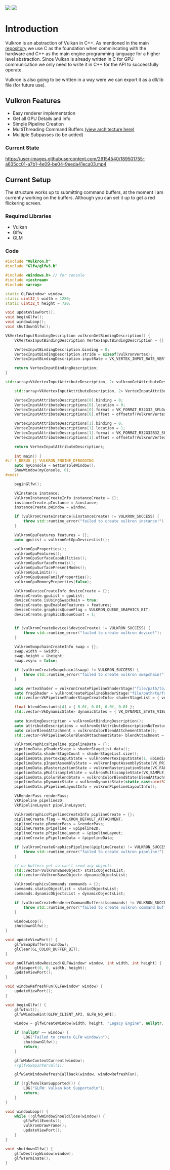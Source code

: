 ![](https://badgen.net/badge/License/EULA/yellow?icon=github)
![](https://badgen.net/badge/Version/0.0.1/green?icon=github)

# Introduction
Vulkron is an abstraction of Vulkan in C++. As mentioned in the main [repository](https://github.com/bisqq/LegacyEngine) we use C as the foundation when commincating with the hardware and C++ as the main engine programming language for a higher level abstraction. Since Vulkan is already written in C for GPU communication we only need to write it in C++ for the API to successfully operate.

Vulkron is also going to be written in a way were we can export it as a dll/lib file (for future use).

## Vulkron Features
- Easy renderer implementation
- Get all GPU Details and Info
- Simple Pipeline Creation
- MultiThreading Command Buffers [(view architecture here)](https://user-images.githubusercontent.com/29154540/189501445-669c7d73-5685-4360-81c7-384134238d5b.jpg)
- Multiple Subpasses (to be added)

### Current State
https://user-images.githubusercontent.com/29154540/189501755-a635cc01-a7b1-4e09-be04-9eeda41eca03.mp4


## Current Setup
The structure works up to submitting command buffers, at the moment I am currently working on the buffers. Although you can set it up to get a red flickering screen.

### Required Libraries
- Vulkan
- Glfw
- GLM

### Code

```C++
#include "Vulkron.h"
#include "Glfw/glfw3.h"

#include <Windows.h> // for console
#include <iostream>
#include <array>

static GLFWwindow* window;
static uint32_t width = 1280;
static uint32_t height = 720;

void updateViewPort();
void beginGlfw();
void windowLoop();
void shutdownGlfw();

VkVertexInputBindingDescription vulkronGetBindingDescription() {
    VkVertexInputBindingDescription VertexInputBindingDescription = {};

    VertexInputBindingDescription.binding = 0;
    VertexInputBindingDescription.stride = sizeof(VulkronVertex);
    VertexInputBindingDescription.inputRate = VK_VERTEX_INPUT_RATE_VERTEX;

    return VertexInputBindingDescription;
}

std::array<VkVertexInputAttributeDescription, 2> vulkronGetAttributeDescriptionNoTexture() {

    std::array<VkVertexInputAttributeDescription, 2> VertexInputAttributeDescriptions = {};

    VertexInputAttributeDescriptions[0].binding = 0;
    VertexInputAttributeDescriptions[0].location = 0;
    VertexInputAttributeDescriptions[0].format = VK_FORMAT_R32G32_SFLOAT;
    VertexInputAttributeDescriptions[0].offset = offsetof(VulkronVertex, position);

    VertexInputAttributeDescriptions[1].binding = 0;
    VertexInputAttributeDescriptions[1].location = 1;
    VertexInputAttributeDescriptions[1].format = VK_FORMAT_R32G32B32_SFLOAT;
    VertexInputAttributeDescriptions[1].offset = offsetof(VulkronVertex, color);

    return VertexInputAttributeDescriptions;
    
    int main() {
#if !_DEBUG || VULKRON_ENGINE_DEBUGGING
	auto myConsole = GetConsoleWindow();
	ShowWindow(myConsole, 0);
#endif

	beginGlfw();

	VkInstance instance;
	VulkronInstanceCreateInfo instanceCreate = {};
	instanceCreate.pInstance = &instance;
	instanceCreate.pWindow = window;

	if (vulkronCreateInstance(&instanceCreate) != VULKRON_SUCCESS) {
		throw std::runtime_error("failed to create vulkron instance!");
	}

	VulkronGpuFeatures features = {};
	auto gpuList = vulkronGetGpuDevicesList();

	vulkronGpuProperties();
	vulkronGpuFeatures();
	vulkronGpuSurfaceCapabilities();
	vulkronGpuSurfaceFormats();
	vulkronGpuSurfacePresentModes();
	vulkronGpuLimits();
	vulkronGpuQueueFamilyProperties();
	vulkronGpuMemoryProperties(false);

	VulkronDeviceCreateInfo deviceCreate = {};
	deviceCreate.gpuList = gpuList;
	deviceCreate.isUsingSwapchain = true;
	deviceCreate.gpuEnabledFeatures = features;
	deviceCreate.graphicsQueueFlag = VULKRON_QUEUE_GRAPHICS_BIT;
	deviceCreate.graphicsQueueCount = 1;


	if (vulkronCreateDevice(&deviceCreate) != VULKRON_SUCCESS) {
		throw std::runtime_error("failed to create vulkron device!");
	}

	VulkronSwapchainCreateInfo swap = {};
	swap.width = &width;
	swap.height = &height;
	swap.vsync = false;

	if (vulkronCreateSwapchain(&swap) != VULKRON_SUCCESS) {
		throw std::runtime_error("failed to create vulkron swapchain!");
	}

	auto vertexShader = vulkronCreatePipelineShaderStage("file/path/to/vert.spv", VK_SHADER_STAGE_VERTEX_BIT);
	auto fragShader = vulkronCreatePipelineShaderStage("file/path/to/frag.spv", VK_SHADER_STAGE_FRAGMENT_BIT);
	std::vector<VkPipelineShaderStageCreateInfo> shaderStageList = { vertexShader, fragShader};

	float blendConstants[4] = { 0.0f, 0.0f, 0.0f, 0.0f };
	std::vector<VkDynamicState> dynamicStates = { VK_DYNAMIC_STATE_VIEWPORT, VK_DYNAMIC_STATE_SCISSOR };
	
	auto bindingDescription = vulkronGetBindingDescription();
	auto attributeDescriptions = vulkronGetAttributeDescriptionNoTexture();
	auto colorBlendAttachment = vulkronColorBlendAttchementState();
	std::vector<VkPipelineColorBlendAttachmentState> blendAttachment = { colorBlendAttachment };

	VulkronGraphicsPipeline pipelineData = {};
	pipelineData.pShaderStage = shaderStageList.data();
	pipelineData.shaderStageCount = shaderStageList.size();
	pipelineData.pVertexInputState = vulkronVertexInputState(1, &bindingDescription, static_cast<uint32_t>(attributeDescriptions.size()), attributeDescriptions.data());
	pipelineData.pInputAssemblyState = vulkronInputAssemblyState(VK_PRIMITIVE_TOPOLOGY_TRIANGLE_LIST, VK_FALSE);
	pipelineData.pRasterizationState = vulkronRasterizationState(VK_FALSE, VK_FALSE, VK_POLYGON_MODE_FILL, VK_CULL_MODE_BACK_BIT, VK_FRONT_FACE_COUNTER_CLOCKWISE, VK_FALSE, 1.0f);
	pipelineData.pMultisampleState = vulkronMultisampleState(VK_SAMPLE_COUNT_1_BIT, VK_FALSE);
	pipelineData.pColorBlendState = vulkronColorBlendState(blendAttachment.data(), blendAttachment.size(), VK_FALSE, blendConstants);
	pipelineData.pDynamicState = vulkronDynamicState(static_cast<uint32_t>(dynamicStates.size()), dynamicStates.data());
	pipelineData.pPipelineLayoutInfo = vulkronPipelineLayoutInfo();

	VkRenderPass renderPass;
	VkPipeline pipeline2D;
	VkPipelineLayout pipelineLayout;

	VulkronGraphicsPipelineCreateInfo piplineCreate = {};
	piplineCreate.flag = VULKRON_DEFAULT_ATTACHMENT;
	piplineCreate.pRenderPass = &renderPass;
	piplineCreate.pPipeline = &pipeline2D;
	piplineCreate.pPipelineLayout = &pipelineLayout;
	piplineCreate.pPipelineData = &pipelineData;

	if (vulkronCreateGraphicsPipeline(&piplineCreate) != VULKRON_SUCCESS) {
		throw std::runtime_error("failed to create vulkron pipeline!");
	}

	// no buffers yet so can't send any objects
	std::vector<VulkronBaseObject> staticObjectsList;
	std::vector<VulkronBaseObject> dynamicObjectsList;

	VulkronGraphicsCommands commands = {};
	commands.staticObjectlist = staticObjectsList;
	commands.dynamicObjectsList = dynamicObjectsList;

	if (vulkronCreateRendererCommandBuffers(&commands) != VULKRON_SUCCESS) {
		throw std::runtime_error("failed to create vulkron command buffers!");
	}

	windowLoop();
	shutdownGlfw();
}

void updateViewPort() {
	glfwSwapBuffers(window);
	glClear(GL_COLOR_BUFFER_BIT);
}

void onGlfwWindowResized(GLFWwindow* window, int width, int height) {
	glViewport(0, 0, width, height);
	updateViewPort();
}

void windowRefreshFun(GLFWwindow* window) {
	updateViewPort();
}

void beginGlfw() {
	glfwInit();
	glfwWindowHint(GLFW_CLIENT_API, GLFW_NO_API);

	window = glfwCreateWindow(width, height, "Legacy Engine", nullptr, nullptr);

	if (nullptr == window) {
		LOG("Failed to create GLFW window\n");
		shutdownGlfw();
		return;
	}

	glfwMakeContextCurrent(window);
	//glfwSwapInterval(1);

	glfwSetWindowRefreshCallback(window, windowRefreshFun);

	if (!glfwVulkanSupported()) {
		LOG("GLFW: Vulkan Not Supported\n");
		return;
	}
}

void windowLoop() {
	while (!glfwWindowShouldClose(window)) {
		glfwPollEvents();
		vulkronDrawFrame();
		updateViewPort();
	}
}

void shutdownGlfw() {
	glfwDestroyWindow(window);
	glfwTerminate();
}

```

